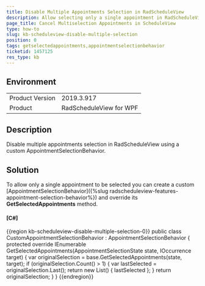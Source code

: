 ```yaml
---
title: Disable Multiple Appointments Selection in RadScheduleView
description: Allow selecting only a single appointment in RadScheduleView with a custom AppointmentSelectionBehavior
page_title: Cancel Multiselection Appointments in ScheduleView
type: how-to
slug: kb-scheduleview-disable-multiple-selection
position: 0
tags: getselectedappointments,appointmentselectionbehavior
ticketid: 1457125
res_type: kb
---
```


## Environment

<table>
    <tbody>
	    <tr>
	    	<td>Product Version</td>
	    	<td>2019.3.917</td>
	    </tr>
	    <tr>
	    	<td>Product</td>
	    	<td>RadScheduleView for WPF</td>
	    </tr>
    </tbody>
</table>

## Description

Disable multiple appointments selection in RadScheduleView using a custom AppointmentSelectionBehavior.

## Solution

To allow only a single appointment to be selected you can create a custom [AppointmentSelectionBehavior]({%slug radscheduleview-features-appointment-selection-behavior%}) and override its __GetSelectedAppointments__ method.

#### __[C#]__
{{region kb-scheduleview-disable-multiple-selection-0}}
	public class CustomAppointmentSelectionBehavior : AppointmentSelectionBehavior
	{
		protected override IEnumerable<IOccurrence> GetSelectedAppointments(AppointmentSelectionState state, IOccurrence target)
		{
			var originalSelection = base.GetSelectedAppointments(state, target);
			if (originalSelection.Count() > 1)
			{
				var lastSelected = originalSelection.Last();
				return new List<IOccurrence>() { lastSelected };
			}
			return originalSelection;
		}
	}
{{endregion}}
